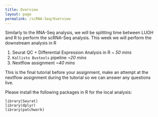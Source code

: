 ```yaml
---
title: Overview
layout: page
permalink: /scRNA-Seq/Overview
---
```


Similarly to the RNA-Seq analysis, we will be splitting time between LUGH and R to perform the scRNA-Seq analysis. This week we will perform the downstream analysis in R

1. Seurat QC + Differential Expression Analysis in R *~ 50 mins*
2. `Kallisto Bustools` pipeline *~20 mins*
3. Nextflow assignment *~40 mins*

This is the final tutorial before your assignment, make an attempt at the nextflow assignment during the tutorial so we can answer any questions live.

Please install the following packages in R for the local analysis:

```
library(Seurat)
library(dplyr)
library(patchwork)
```
